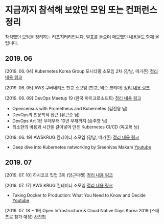 # 지금까지 참석해 보았던 모임 또는 컨퍼런스 정리

참석했던 모임을 정리하는 리포지터리입니다. 발표를 들으며 메모했던 내용들도 함께 올립니다.

## 2019. 06

[2019. 06. 04] Kubernetes Korea Group 모니터링 소모임 2차 (강남, 메가존) [정리 내용 링크](https://github.com/alicek106/attended-meetup/blob/master/memo/20190604)

[2019. 06. 05] AWS 쿠버네티스 판교 소모임 (판교, 넥슨 코리아) [정리 내용 링크](https://github.com/alicek106/attended-meetup/blob/master/memo/20190605)

[2019. 06. 09] DevOps Meetup 19 (한국 마이크로소프트) [정리 내용 링크](https://github.com/alicek106/attended-meetup/blob/master/memo/20190609)
- Opencensus with Prometheus and Kubernetes (김진웅 님)
- DevOps의 인문학적 접근 (유근준 님)
- DevOps Art 1년 부채부터 10년 부채까지 (송주영 님)
- 최소한의 비용과 시간을 갈아넣어 만든 Kubernetes CI/CD (독고혁 님)

[2019. 06. 19] AWSKRUG 컨테이너 소모임 (강남, 메가존) [정리 내용 링크](https://github.com/alicek106/attended-meetup/blob/master/memo/20190619)
- Deep dive into Kubernetes networking by Sreenivas Makam [Youtube](https://www.youtube.com/watch?v=NUt9VVG_gac)

## 2019. 07
[2019. 07. 10] 하시코프 밋업 3회 (당근마켓) [정리 내용 링크](https://github.com/alicek106/attended-meetup/blob/master/memo/20190710)

[2019. 07. 17] AWS KRUG 컨테이너 소모임 [정리 내용 링크](https://github.com/alicek106/attended-meetup/blob/master/memo/20190717)
- Taking Docker to Production: What You Need to Know and Decide [Youtube](https://www.youtube.com/watch?v=6jT83lT6TU8)

[2019. 07. 18 ~ 19] Open Infrastructure & Cloud Native Days Korea 2019 (스태프로 참가 예정) [사진첩](https://blog.naver.com/alice_k106/221590995756)
